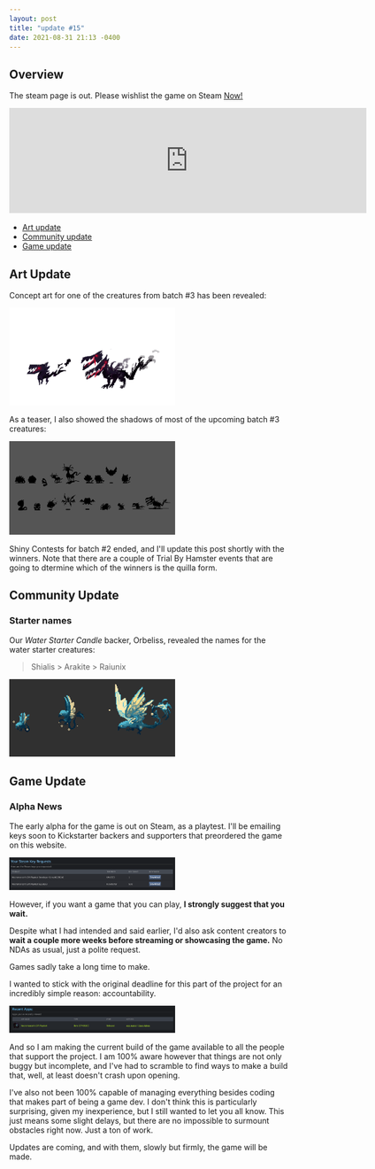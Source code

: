 ```yaml
---
layout: post
title: "update #15"
date: 2021-08-31 21:13 -0400
---
```


<style>
    .image-container img{
        width: 100%;
    }
    .image-container.mid img{
        width: 50%;
        min-width: 300px;
    }
</style>

## Overview

The steam page is out. Please wishlist the game on Steam [<u>Now!</u>](https://store.steampowered.com/app/1409650/Necromancers_Gift)

<iframe src="https://store.steampowered.com/widget/1409650/" frameborder="0" width="646" height="190"></iframe>

- [<u>Art update</u>](#art-update)
- [<u>Community update</u>](#community-update)
- [<u>Game update</u>](#game-update)

## Art Update

Concept art for one of the creatures from batch #3 has been revealed:

<div class="image-container mid">
  <img src="/assets/images/updates/15/batch3-teaser2.png" loading="lazy" alt="" />
</div>

As a teaser, I also showed the shadows of most of the upcoming batch #3 creatures:

<div class="image-container mid">
  <img src="/assets/images/updates/15/batch3-shadow_teaser_all.gif" loading="lazy" alt="" />
</div>

Shiny Contests for batch #2 ended, and I'll update this post shortly with the winners. Note that there are a couple of Trial By Hamster events that are going to dtermine which of the winners is the quilla form.

## Community Update

### Starter names

Our _Water Starter Candle_ backer, Orbeliss, revealed the names for the water starter creatures:

> Shialis > Arakite > Raiunix

<div class="image-container mid">
  <img src="/assets/images/creatures/water_starter_anim_final.gif" alt=""/>
</div>

## Game Update

### Alpha News

The early alpha for the game is out on Steam, as a playtest. I'll be emailing keys soon to Kickstarter backers and supporters that preordered the game on this website.

<div class="image-container mid">
  <img src="/assets/images/updates/15/key-requests.png" alt=""/>
</div>

However, if you want a game that you can play, **I strongly suggest that you wait.**

Despite what I had intended and said earlier, I'd also ask content creators to **wait a couple more weeks before streaming or showcasing the game.** No NDAs as usual, just a polite request.

Games sadly take a long time to make.

I wanted to stick with the original deadline for this part of the project for an incredibly simple reason: accountability.

<div class="image-container mid">
  <img src="/assets/images/updates/15/playtest-is-out.png" alt=""/>
</div>

And so I am making the current build of the game available to all the people that support the project.
I am 100% aware however that things are not only buggy but incomplete, and I've had to scramble to find ways to make a build that, well, at least doesn't crash upon opening.

I've also not been 100% capable of managing everything besides coding that makes part of being a game dev. I don't think this is particularly surprising, given my inexperience, but I still wanted to let you all know. This just means some slight delays, but there are no impossible to surmount obstacles right now. Just a ton of work.

Updates are coming, and with them, slowly but firmly, the game will be made.
